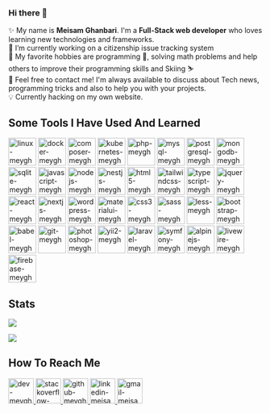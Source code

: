 ### Hi there 👋

<!--
**meygh/meygh** is a ✨ _special_ ✨ repository because its `README.md` (this file) appears on your GitHub profile.

Here are some ideas to get you started:

- 🔭 I’m currently working on ...
- 🌱 I’m currently learning ...
- 👯 I’m looking to collaborate on ...
- 🤔 I’m looking for help with ...
- 💬 Ask me about ...
- 📫 How to reach me: ...
- 😄 Pronouns: ...
- ⚡ Fun fact: ...
-->

✨ My name is **Meisam Ghanbari**. I'm a **Full-Stack web developer** who loves learning new technologies and frameworks.
<br>
🔭 I’m currently working on a citizenship issue tracking system
<br>
🧩 My favorite hobbies are programming 🤡, solving math problems and help others to improve their programming skills and Skiing ⛷️ 
<br>
🎈 Feel free to contact me! I'm always available to discuss about Tech news, programming tricks and also to help you with your projects.
<br>
💡 Currently hacking on my own website.
<br>
<h2>Some Tools I Have Used And Learned</h2>
<p align="left">
  <img src="https://cdn.jsdelivr.net/gh/devicons/devicon/icons/linux/linux-original.svg" width="55" height="55" alt="linux-meygh"/> 
  <img src="https://cdn.jsdelivr.net/gh/devicons/devicon/icons/docker/docker-original.svg" width="55" height="55" alt="docker-meygh" title="Docker and Docker Compose" />
  <img src="https://cdn.jsdelivr.net/gh/devicons/devicon/icons/composer/composer-original.svg" width="55" height="55" alt="composer-meygh" tiitle="Composer" />
  <img src="https://cdn.jsdelivr.net/gh/devicons/devicon/icons/kubernetes/kubernetes-plain.svg" width="55" height="55" alt="kubernetes-meygh" title="Kubernetes" />
  <img src="https://cdn.jsdelivr.net/gh/devicons/devicon/icons/php/php-original.svg" width="55" height="55" alt="php-meygh" title="PHP" />
  <img src="https://cdn.jsdelivr.net/gh/devicons/devicon/icons/mysql/mysql-original.svg" width="55" height="55" alt="mysql-meygh" title="MySql" />
  <img src="https://cdn.jsdelivr.net/gh/devicons/devicon/icons/postgresql/postgresql-original.svg" width="55" height="55" alt="postgresql-meygh" title="Postgresql" />
  <img src="https://cdn.jsdelivr.net/gh/devicons/devicon/icons/mongodb/mongodb-original.svg" width="55" height="55" alt="mongodb-meygh" title="MongoDB" />
  <img src="https://cdn.jsdelivr.net/gh/devicons/devicon/icons/sqlite/sqlite-original.svg" width="55" height="55" alt="sqlite-meygh" title="SqlLite" />
  <img src="https://cdn.jsdelivr.net/gh/devicons/devicon/icons/javascript/javascript-original.svg" width="55" height="55" alt="javascript-meygh" title="Javascript" />
  <img src="https://cdn.jsdelivr.net/gh/devicons/devicon/icons/nodejs/nodejs-original.svg" width="55" height="55" alt="nodejs-meygh" title="NodeJs" />
    <img src="https://cdn.jsdelivr.net/gh/devicons/devicon/icons/nestjs/nestjs-plain.svg" width="55" height="55" alt="nestjs-meygh" title="NestJS" />
    <img src="https://cdn.jsdelivr.net/gh/devicons/devicon/icons/html5/html5-original-wordmark.svg"  width="55" height="55" alt="html5-meygh" title="HTML5" />
    <img src="https://cdn.jsdelivr.net/gh/devicons/devicon/icons/tailwindcss/tailwindcss-plain.svg" width="55" height="55" alt="tailwindcss-meygh" title="TailwindCSS" />
    <img src="https://user-images.githubusercontent.com/91287064/228953632-c5d62e0b-1cd3-4a4d-bdfd-b7633f7662a0.png" width="55" height="55" alt="typescript-meygh" title="TypeScript" />
    <img src="https://user-images.githubusercontent.com/91287064/230383832-7f9d2484-4cbc-4015-96d7-06439e7de6fd.png" width="55" height="55" alt="jquery-meygh" title="jQuery" />
    <img src="https://cdn.jsdelivr.net/gh/devicons/devicon/icons/express/express-original-wordmark.svg" width="55" height="55" alt="react-meygh" title="React" />
    <img src="https://cdn.jsdelivr.net/gh/devicons/devicon/icons/nextjs/nextjs-original-wordmark.svg" width="55" height="55" alt="nextjs-meygh" title="NextJs" />
    <img src="https://cdn.jsdelivr.net/gh/devicons/devicon/icons/wordpress/wordpress-original.svg" width="55" height="55" alt="wordpress-meygh" title="Wordpress" />
    <img src="https://cdn.jsdelivr.net/gh/devicons/devicon/icons/materialui/materialui-original.svg" width="55" height="55" alt="materialui-meygh" title="Material UI" />
    <img src="https://cdn.jsdelivr.net/gh/devicons/devicon/icons/css3/css3-original-wordmark.svg" width="55" height="55" alt="css3-meygh" title="CSS3" />
    <img src="https://cdn.jsdelivr.net/gh/devicons/devicon/icons/sass/sass-original.svg" width="55" height="55" alt="sass-meygh" title="SASS" />
    <img src="https://cdn.jsdelivr.net/gh/devicons/devicon/icons/less/less-plain-wordmark.svg" width="55" height="55" alt="less-meygh" title="LESS" />
    <img src="https://cdn.jsdelivr.net/gh/devicons/devicon/icons/bootstrap/bootstrap-original.svg" width="55" height="55" alt="bootstrap-meygh" title="Bootstrap" />
    <img src="https://cdn.jsdelivr.net/gh/devicons/devicon/icons/babel/babel-original.svg" width="55" height="55" alt="babel-meygh" title="Babel" />
    <img src="https://cdn.jsdelivr.net/gh/devicons/devicon/icons/materialui/materialui-original.svg" width="55" height="55" alt="git-meygh" title="Git" />
    <img src="https://cdn.jsdelivr.net/gh/devicons/devicon/icons/photoshop/photoshop-plain.svg" width="55" height="55" alt="photoshop-meygh" title="Photoshop" />
    <img src="https://cdn.jsdelivr.net/gh/devicons/devicon/icons/yii/yii-original.svg" width="55" height="55" alt="yii2-meygh" title="Yii2 Framework"/>
    <img src="https://cdn.jsdelivr.net/gh/devicons/devicon/icons/laravel/laravel-plain-wordmark.svg" width="55" height="55" alt="laravel-meygh" title="Laravel Framework"/>
    <img src="https://cdn.jsdelivr.net/gh/devicons/devicon/icons/symfony/symfony-original.svg" width="55" height="55" alt="symfony-meygh" title="Symfony Framework"/>
    <img src="https://user-images.githubusercontent.com/91287064/228954023-d1dfd66a-937b-4c17-b216-fcbb87dcbe20.png" width="55" height="55" alt="alpinejs-meygh" title="Alpine JS" />
    <img src="https://user-images.githubusercontent.com/91287064/228953341-6d950527-46ad-43f4-a4ad-c4b094b2bce3.png" width="55" height="55" alt="livewire-meygh" title="LiveWire" />
    <img src="https://user-images.githubusercontent.com/91287064/233824074-101e808a-ae55-4d9e-b8ce-c31af4fe4904.png" width="55" height="55" alt="firebase-meygh" title="Firebase" />
</p>
<h2>Stats</h2>
<p>
    <img src="https://github-readme-stats.vercel.app/api?username=meygh&theme=transparent">
</p>
<p>
    <img src="https://github-readme-stats.vercel.app/api/top-langs/?username=meygh&layout=compact&theme=transparent">
</p>

<h2>How To Reach Me</h2>
<p>

<p>
    <a href="https://dev.to/meygh">
        <img src="https://user-images.githubusercontent.com/91287064/208878642-b2b10974-a3db-4033-9ebe-32142125e575.png" alt="dev-meygh" width="50" height="50">
    </a>
    <a href="https://stackoverflow.com/users/4168084/meisam-ghanbari">
        <img src="https://user-images.githubusercontent.com/91287064/208878662-a1aff4dd-d72e-44b3-bf0d-2d862a5f87f6.png" alt="stackoverflow-meisam-ghanbari" width="50" height="50">
    </a>
    <a href="https://github.com/meygh">
        <img src="https://user-images.githubusercontent.com/91287064/208878669-0146cc1a-b0a6-4a6e-9f4b-082c37264309.png" alt="github-meygh" width="50" height="50">
    </a>
    <a href="https://www.linkedin.com/in/meisam-ghanbari/">
        <img src="https://user-images.githubusercontent.com/91287064/208878686-01604f88-f0ac-4709-9cfc-2cc69b62d1aa.png" alt="linkedin-meisam-ghanbari" width="50" height="50">
    </a>
    <a href="mailto:meisam.ghanbari.pro@gmail.com">
        <img src="https://user-images.githubusercontent.com/91287064/208878678-26652569-8d38-45c9-aa13-28a33a7fc967.png" alt="gmail-meisam.ghanbari.pro" width="50" height="50">
    </a>
</p>

</p>
